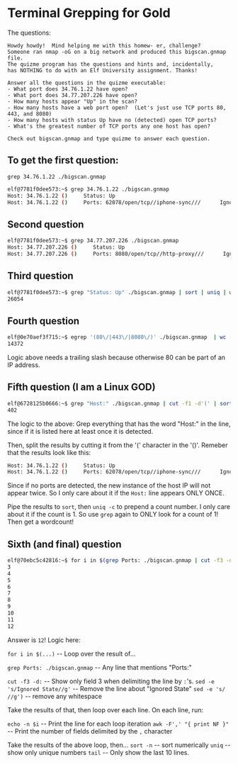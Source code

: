 # Terminal Grepping for Gold

The questions:

```text
Howdy howdy!  Mind helping me with this homew- er, challenge?
Someone ran nmap -oG on a big network and produced this bigscan.gnmap file.
The quizme program has the questions and hints and, incidentally,
has NOTHING to do with an Elf University assignment. Thanks!

Answer all the questions in the quizme executable:
- What port does 34.76.1.22 have open?
- What port does 34.77.207.226 have open?
- How many hosts appear "Up" in the scan?
- How many hosts have a web port open?  (Let's just use TCP ports 80, 443, and 8080)
- How many hosts with status Up have no (detected) open TCP ports?
- What's the greatest number of TCP ports any one host has open?

Check out bigscan.gnmap and type quizme to answer each question.
```

## To get the first question:
`grep 34.76.1.22 ./bigscan.gnmap`

```sh
elf@7781f0dee573:~$ grep 34.76.1.22 ./bigscan.gnmap 
Host: 34.76.1.22 ()     Status: Up
Host: 34.76.1.22 ()     Ports: 62078/open/tcp//iphone-sync///      Ignored State: closed (999)
```

## Second question
```sh
elf@7781f0dee573:~$ grep 34.77.207.226 ./bigscan.gnmap 
Host: 34.77.207.226 ()     Status: Up
Host: 34.77.207.226 ()     Ports: 8080/open/tcp//http-proxy///      Ignored State: filtered (999)
```

## Third question

```sh
elf@7781f0dee573:~$ grep "Status: Up" ./bigscan.gnmap | sort | uniq | wc -l
26054
```

## Fourth question
```sh
elf@0e70aef3f715:~$ egrep '(80\/|443\/|8080\/)' ./bigscan.gnmap  | wc -l
14372
```
Logic above needs a trailing slash because otherwise 80 can be part of an IP address.

## Fifth question (I am a Linux GOD)

```sh
elf@6728125b0666:~$ grep "Host:" ./bigscan.gnmap | cut -f1 -d'(' | sort| uniq -c | grep -E '^ *1 ' | wc -l
402
```

The logic to the above: Grep everything that has the word "Host:" in the line, since if it is listed here at least once it is detected.

Then, split the results by cutting it from the '(' character in the '()'. Remeber that the results look like this:

```sh
Host: 34.76.1.22 ()     Status: Up
Host: 34.76.1.22 ()     Ports: 62078/open/tcp//iphone-sync///      Ignored State: closed (999)
```

Since if no ports are detected, the new instance of the host IP will not appear twice. So I only care about it if the `Host:` line appears ONLY ONCE.

Pipe the results to `sort`, then `uniq -c` to prepend a count number. I only care about it if the count is 1. So use `grep` again to ONLY look for a count of 1! Then get a wordcount!

## Sixth (and final) question

```sh
elf@70ebc5c42816:~$ for i in $(grep Ports: ./bigscan.gnmap | cut -f3 -d: | sed -e 's/Ignored State//g' | sed -e 's/ //g'); do echo -n $i | awk -F',' "{ print NF }"; done | sort -n | uniq | tail
3
4
5
6
7
8
9
10
11
12
```

Answer is `12`! Logic here:

`for i in $(...)` -- Loop over the result of...

`grep Ports: ./bigscan.gnmap` -- Any line that mentions "Ports:"

`cut -f3 -d:` -- Show only field 3 when delimiting the line by `:`'s.
`sed -e 's/Ignored State//g'` -- Remove the line about "Ignored State"
`sed -e 's/ //g')` -- remove any whitespace

Take the results of that, then loop over each line. On each line, run:

`echo -n $i` -- Print the line for each loop iteration
`awk -F',' "{ print NF }"` -- Print the number of fields delimited by the `,` character

Take the results of the above loop, then...
`sort -n` -- sort numerically
`uniq` -- show only unique numbers
`tail` -- Only show the last 10 lines.